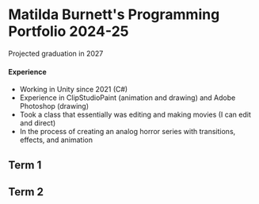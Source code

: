 # Matilda Burnett's Programming Portfolio 2024-25
Projected graduation in 2027
#### Experience
* Working in Unity since 2021 (C#)
* Experience in ClipStudioPaint (animation and drawing) and Adobe Photoshop (drawing)
* Took a class that essentially was editing and making movies (I can edit and direct)
* In the process of creating an analog horror series with transitions, effects, and animation

## Term 1

## Term 2
